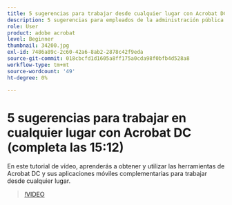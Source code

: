 ```yaml
---
title: 5 sugerencias para trabajar desde cualquier lugar con Acrobat DC
description: 5 sugerencias para empleados de la administración pública que trabajen en cualquier lugar con Acrobat DC
role: User
product: adobe acrobat
level: Beginner
thumbnail: 34200.jpg
exl-id: 7486a89c-2c60-42a6-8ab2-2878c42f9eda
source-git-commit: 018cbcfd1d1605a8ff175a0cda98f0bfb4d528a8
workflow-type: tm+mt
source-wordcount: '49'
ht-degree: 0%

---
```


# 5 sugerencias para trabajar en cualquier lugar con Acrobat DC (completa las 15:12)

En este tutorial de vídeo, aprenderás a obtener y utilizar las herramientas de Acrobat DC y sus aplicaciones móviles complementarias para trabajar desde cualquier lugar.

>[!VIDEO](https://video.tv.adobe.com/v/34200?chaptermarkers=on)
